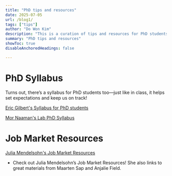 ```yaml
---
title: "PhD tips and resources" 
date: 2025-07-05
url: /blog1/
tags: ["tips"]
author: "Do Won Kim"
description: "This is a curation of tips and resources for PhD students."
summary: "PhD tips and resources" 
showToc: true
disableAnchoredHeadings: false

---
```


# PhD Syllabus

Turns out, there’s a syllabus for PhD students too—just like in class, it helps set expectations and keep us on track!


[Eric Gilbert's Syllabus for PhD students](https://docs.google.com/document/d/11D3kHElzS2HQxTwPqcaTnU5HCJ8WGE5brTXI4KLf4dM/edit?tab=t.0)

[Mor Naaman's Lab PhD Syllabus](https://s.tech.cornell.edu/phd-syllabus/)


# Job Market Resources
[Julia Mendelsohn's Job Market Resources](https://juliamendelsohn.github.io/resources/)
- Check out Julia Mendelsohn’s Job Market Resources! She also links to great materials from Maarten Sap and Anjalie Field.

